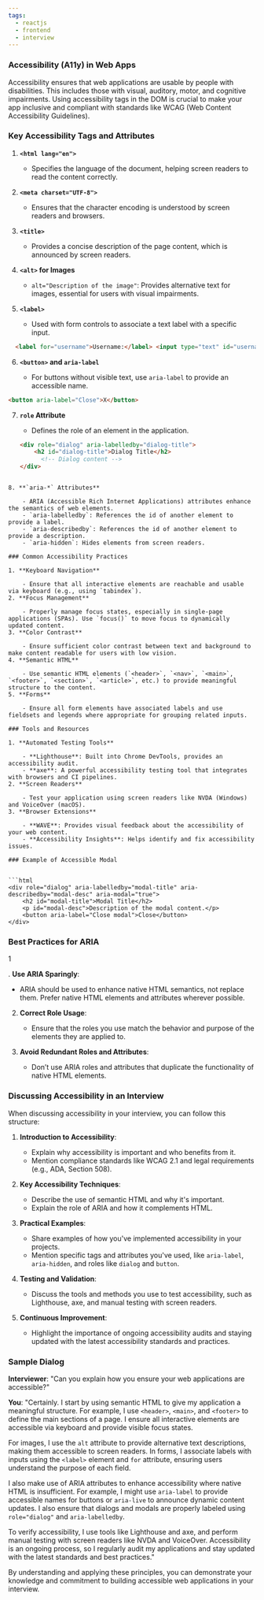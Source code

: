 ```yaml
---
tags:
  - reactjs
  - frontend
  - interview
---
```

### Accessibility (A11y) in Web Apps

Accessibility ensures that web applications are usable by people with disabilities. This includes those with visual, auditory, motor, and cognitive impairments. Using accessibility tags in the DOM is crucial to make your app inclusive and compliant with standards like WCAG (Web Content Accessibility Guidelines).

### Key Accessibility Tags and Attributes

1. **`<html lang="en">`**
    
    - Specifies the language of the document, helping screen readers to read the content correctly.
2. **`<meta charset="UTF-8">`**
    
    - Ensures that the character encoding is understood by screen readers and browsers.
3. **`<title>`**
    
    - Provides a concise description of the page content, which is announced by screen readers.
4. **`<alt>` for Images**
    
    - `alt="Description of the image"`: Provides alternative text for images, essential for users with visual impairments.
5. **`<label>`**
    
    - Used with form controls to associate a text label with a specific input.
    
```html
  <label for="username">Username:</label> <input type="text" id="username" name="username">
```
    
6. **`<button>` and `aria-label`**
    
    - For buttons without visible text, use `aria-label` to provide an accessible name.
  ```html
  <button aria-label="Close">X</button>
```
    
7. **`role` Attribute**
    
    - Defines the role of an element in the application.
    
    ```html
    <div role="dialog" aria-labelledby="dialog-title">   
	    <h2 id="dialog-title">Dialog Title</h2>   
		  <!-- Dialog content --> 
	</div>
```
    
8. **`aria-*` Attributes**
    
    - ARIA (Accessible Rich Internet Applications) attributes enhance the semantics of web elements.
    - `aria-labelledby`: References the id of another element to provide a label.
    - `aria-describedby`: References the id of another element to provide a description.
    - `aria-hidden`: Hides elements from screen readers.

### Common Accessibility Practices

1. **Keyboard Navigation**
    
    - Ensure that all interactive elements are reachable and usable via keyboard (e.g., using `tabindex`).
2. **Focus Management**
    
    - Properly manage focus states, especially in single-page applications (SPAs). Use `focus()` to move focus to dynamically updated content.
3. **Color Contrast**
    
    - Ensure sufficient color contrast between text and background to make content readable for users with low vision.
4. **Semantic HTML**
    
    - Use semantic HTML elements (`<header>`, `<nav>`, `<main>`, `<footer>`, `<section>`, `<article>`, etc.) to provide meaningful structure to the content.
5. **Forms**
    
    - Ensure all form elements have associated labels and use fieldsets and legends where appropriate for grouping related inputs.

### Tools and Resources

1. **Automated Testing Tools**
    
    - **Lighthouse**: Built into Chrome DevTools, provides an accessibility audit.
    - **axe**: A powerful accessibility testing tool that integrates with browsers and CI pipelines.
2. **Screen Readers**
    
    - Test your application using screen readers like NVDA (Windows) and VoiceOver (macOS).
3. **Browser Extensions**
    
    - **WAVE**: Provides visual feedback about the accessibility of your web content.
    - **Accessibility Insights**: Helps identify and fix accessibility issues.

### Example of Accessible Modal


```html
<div role="dialog" aria-labelledby="modal-title" aria-describedby="modal-desc" aria-modal="true">   
	<h2 id="modal-title">Modal Title</h2>   
	<p id="modal-desc">Description of the modal content.</p>   
	<button aria-label="Close modal">Close</button> 
</div>
```

### Best Practices for ARIA

1

. **Use ARIA Sparingly**:

- ARIA should be used to enhance native HTML semantics, not replace them. Prefer native HTML elements and attributes wherever possible.

2. **Correct Role Usage**:
    
    - Ensure that the roles you use match the behavior and purpose of the elements they are applied to.
3. **Avoid Redundant Roles and Attributes**:
    
    - Don’t use ARIA roles and attributes that duplicate the functionality of native HTML elements.

### Discussing Accessibility in an Interview

When discussing accessibility in your interview, you can follow this structure:

1. **Introduction to Accessibility**:
    
    - Explain why accessibility is important and who benefits from it.
    - Mention compliance standards like WCAG 2.1 and legal requirements (e.g., ADA, Section 508).
2. **Key Accessibility Techniques**:
    
    - Describe the use of semantic HTML and why it's important.
    - Explain the role of ARIA and how it complements HTML.
3. **Practical Examples**:
    
    - Share examples of how you've implemented accessibility in your projects.
    - Mention specific tags and attributes you've used, like `aria-label`, `aria-hidden`, and roles like `dialog` and `button`.
4. **Testing and Validation**:
    
    - Discuss the tools and methods you use to test accessibility, such as Lighthouse, axe, and manual testing with screen readers.
5. **Continuous Improvement**:
    
    - Highlight the importance of ongoing accessibility audits and staying updated with the latest accessibility standards and practices.

### Sample Dialog

**Interviewer**: "Can you explain how you ensure your web applications are accessible?"

**You**: "Certainly. I start by using semantic HTML to give my application a meaningful structure. For example, I use `<header>`, `<main>`, and `<footer>` to define the main sections of a page. I ensure all interactive elements are accessible via keyboard and provide visible focus states.

For images, I use the `alt` attribute to provide alternative text descriptions, making them accessible to screen readers. In forms, I associate labels with inputs using the `<label>` element and `for` attribute, ensuring users understand the purpose of each field.

I also make use of ARIA attributes to enhance accessibility where native HTML is insufficient. For example, I might use `aria-label` to provide accessible names for buttons or `aria-live` to announce dynamic content updates. I also ensure that dialogs and modals are properly labeled using `role="dialog"` and `aria-labelledby`.

To verify accessibility, I use tools like Lighthouse and axe, and perform manual testing with screen readers like NVDA and VoiceOver. Accessibility is an ongoing process, so I regularly audit my applications and stay updated with the latest standards and best practices."

By understanding and applying these principles, you can demonstrate your knowledge and commitment to building accessible web applications in your interview.
